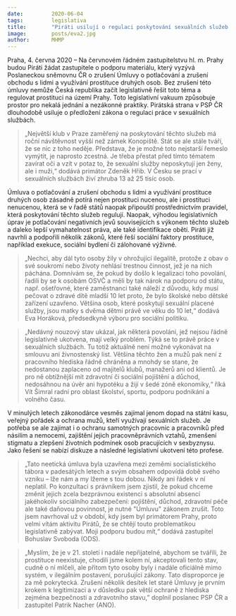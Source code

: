 ```yaml
---
date:         2020-06-04
tags:         legislativa
title:        "Piráti usilují o regulaci poskytování sexuálních služeb v Praze"
image: 	      posts/eva2.jpg
author:       MHMP
---
```


Praha, 4. června 2020 – Na červnovém řádném zastupitelstvu hl. m. Prahy budou Piráti žádat zastupitele o podporu materiálu, který vyzývá Poslaneckou sněmovnu ČR o zrušení Úmluvy o potlačování a zrušení obchodu s lidmi a využívání prostituce druhých osob. Bez zrušení této úmluvy nemůže Česká republika začít legislativně řešit toto téma a regulovat prostituci na území Prahy. Toto legislativní vakuum způsobuje prostor pro nekalá jednání a nezákonné praktiky. Pirátská strana v PSP ČR dlouhodobě usiluje o předložení zákona o regulaci práce v sexuálních službách.

> „Největší klub v Praze zaměřený na poskytování těchto služeb má roční návštěvnost vyšší než zámek Konopiště. Stát se ale stále tváří, že se nic z toho neděje. Představa, že je možné toto nejstarší řemeslo vymýtit, je naprosto zcestná. Je třeba přestat před tímto tématem zavírat oči a vzít v potaz to, že sexuální služby neposkytují jen ženy, ale i muži,“ dodává primátor Zdeněk Hřib. V Česku se prací v sexuálních službách živí zhruba 13 až 25 tisíc osob.

Úmluva o potlačování a zrušení obchodu s lidmi a využívání prostituce druhých osob zásadně potírá nejen prostituci nucenou, ale i prostituci nenucenou, která se v řadě států naopak připouští prostřednictvím pravidel, která poskytování těchto služeb regulují. Naopak, výhodou legislativních úprav je potlačování negativních jevů souvisejících s výkonem těchto služeb a daleko lepší vymahatelnost práva, ale také identifikace obětí. Piráti již navrhli a podpořili několik zákonů, které řeší sociální faktory prostituce, například exekuce, sociální bydlení či zálohované výživné.

> „Nechci, aby dál tyto osoby žily v ohrožující ilegalitě, protože z obav o své soukromí nebo životy nehlásí trestnou činnost, jež je na nich páchána. Domnívám se, že pokud by došlo k legalizaci toho povolání, řadili by se k osobám OSVČ a měli by tak nárok na podporu od státu, např. ošetřovné, které zaměstnanci také náleží z důvodu, kdy musí pečovat o zdravé dítě mladší 10 let proto, že bylo školské nebo dětské zařízení uzavřeno. Většina osob, které poskytují sexuální placené služby, jsou matky s dvěma dětmi právě ve věku do 10 let,“ dodává Eva Horáková, předsedkyně výboru pro sociální politiku.

> „Nedávný nouzový stav ukázal, jak některá povolání, jež nejsou řádně legislativně ukotvena, mají velký problém. Týká se to právě práce v sexuálních službách. Tu totiž aktuálně není možné vykonávat na smlouvu ani živnostenský list. Většina těchto žen a mužů pak není z pracovního hlediska řádně chráněna a mnohdy se stane, že nedostanou zaplaceno od majitelů klubů, manažerů ani od klientů. Je pro ně obtížnější mít zdravotní či sociální pojištění a důchod, nedosáhnou na úvěr ani hypotéku a žijí v šedé zóně ekonomiky,“ říká Vít Šimral radní pro oblast školství, sportu, podporu podnikání a volného času.

V minulých letech zákonodárce vesměs zajímal jenom dopad na státní kasu, veřejný pořádek a ochrana mužů, kteří využívají sexuálních služeb. Je potřeba se ale zajímat i o ochranu samotných pracovnic a pracovníků před násilím a nemocemi, zajištění jejich pracovněprávních vztahů, zmenšení stigmatu a zlepšení životních podmínek osob pracujících v sexbyznysu. Jako řešení se nabízí diskuze a následné legislativní ukotvení této profese.

> „Tato neetická úmluva byla uzavřena mezi zeměmi socialistického tábora v padesátých letech a svým obsahem odpovídá době svého vzniku – lže nám a my lžeme s tou dobou. Nikdy ani řádek v ní neplatil. Po konzultaci s právníkem jsem zjistil, že pokud chceme změnit jejich zcela bezprávnou existenci s absolutní absencí jakéhokoliv sociálního zabezpečení: pojištění, důchod, zdravotní péče ale také daňovou povinnost, je nutné  "Úmluvu" zákonem zrušit. Toto jsem navrhoval už v období, kdy jsem byl primátorem Prahy, proto velmi vítám aktivitu Pirátů, že se chtějí touto problematikou legislativně zabývat. Moji podporu budou mít,“ dodává zastupitel Bohuslav Svoboda (ODS).

> „Myslím, že je v 21. století i nadále nepřijatelné, abychom se tvářili, že prostituce neexistuje, chodili jsme kolem ní, akceptovali tento stav, cudně o ní mlčeli, ale přitom tyto osoby byly i nadále oficiálně mimo systém, v ilegálním postavení, porušující zákony. Tato disproporce je za mě pokrytecká. Zrušení několik desítek let staré Úmluvy je prvním krokem k legitimizaci a v důsledku pak větší ochraně z hlediska zejména bezpečnosti a zdravotního stavu,” doplnil poslanec PSP ČR a zastupitel Patrik Nacher (ANO).
